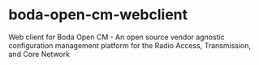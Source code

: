 # boda-open-cm-webclient
Web client for Boda Open CM - An open source vendor agnostic configuration management platform for the Radio Access, Transmission, and Core Network 

